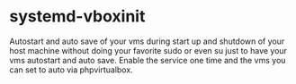 systemd-vboxinit
=============

Autostart and auto save of your vms during start up and shutdown of your host machine
without doing your favorite sudo or even su just to have your vms autostart and auto save.
Enable the service one time and the vms you can set to auto via phpvirtualbox.
